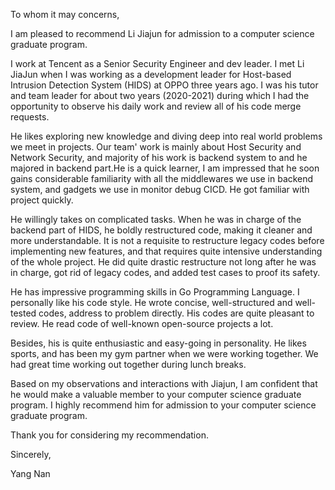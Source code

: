 
To whom it may concerns,

I am pleased to recommend Li Jiajun for admission to a computer science graduate program.

I work at Tencent as a Senior Security Engineer and dev leader. I met Li JiaJun when I was working as a development leader for Host-based Intrusion Detection System (HIDS) at OPPO three years ago. I was his tutor and team leader for about two years (2020-2021) during which I had the opportunity to observe his daily work and review all of his code merge requests. 

He likes exploring new knowledge and diving deep into real world problems we meet in projects. Our team' work is mainly about Host Security and Network Security, and majority of his work is backend system to  and he majored in backend part.He is a quick learner, I am impressed that he soon gains considerable familiarity with all the middlewares we use in backend system, and gadgets we use in monitor debug CICD. He got familiar with project quickly.

He willingly takes on complicated tasks. When he was in charge of the backend part of HIDS, he boldly restructured code, making it cleaner and more understandable.  It is not a requisite to restructure legacy codes before implementing new features, and that requires quite intensive understanding of the whole project. He did quite drastic restructure not long after he was in charge, got rid of legacy codes, and added test cases to proof its safety. 

He has impressive programming skills in Go Programming Language. I personally like his code style. He wrote concise,  well-structured and well-tested codes, address to problem directly. His codes are quite pleasant  to review. He read code of well-known open-source projects a lot.

Besides, his is quite enthusiastic and easy-going in personality. He likes sports, and has been my gym partner when we were working together.  We had great time working out together during lunch breaks. 

Based on my observations and interactions with Jiajun, I am confident that he would make a valuable member to your computer science graduate program. I highly recommend him for admission to your computer science graduate program.

Thank you for considering my recommendation.

Sincerely,

Yang Nan